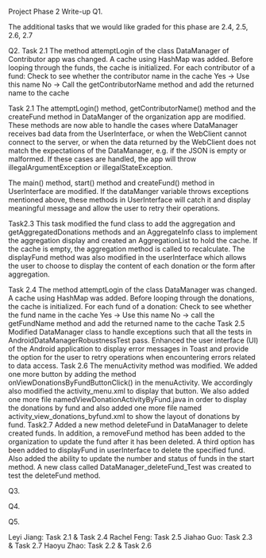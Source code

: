 Project Phase 2 Write-up
Q1.

The additional tasks that we would like graded for this phase are 2.4, 2.5, 2.6, 2.7

Q2.
Task 2.1
The method attemptLogin of the class DataManager of Contributor app  was changed. A cache using HashMap was added. Before looping through the funds, the cache is initialized. For each contributor of a fund:
Check to see whether the contributor name in the cache
Yes -> Use this name
No -> Call the getContributorName method and add the returned name to the cache


Task 2.1
The attemptLogin() method, getContributorName() method and the createFund method in DataManger of the organization app are modified. These methods are now able to handle the cases where DataManager receives bad data from the UserInterface, or when the WebClient cannot connect to the server, or when the data returned by the WebClient does not match the expectations of the DataManager, e.g. if the JSON is empty or malformed. If these cases are handled, the app will throw illegalArgumentException or illegalStateException.

The main() method, start() method and createFund() method in  UserInterface are modified. If the dataManger variable throws exceptions mentioned above, these methods in UserInterface will catch it and display meaningful message and allow the user to retry their operations.

Task2.3
This task modified the fund class to add the aggregation and getAggregatedDonations methods and an AggregateInfo class to implement the aggregation display and created an AggregationList to hold the cache. If the cache is empty, the aggregation method is called to recalculate.
The displayFund method was also modified in the userInterface which allows the user to choose to display the content of each donation or the form after aggregation.

Task 2.4
The method attemptLogin of the class DataManager was changed. A cache using HashMap was added. Before looping through the donations, the cache is initialized. For each fund of a donation:
Check to see whether the fund name in the cache
Yes -> Use this name
No -> call the getFundName method and add the returned name to the cache
Task 2.5
Modified DataManager class to handle exceptions such that all the tests in AndroidDataManagerRobustnessTest pass. 
Enhanced the user interface (UI) of the Android application to display error messages in Toast and provide the option for the user to retry operations when encountering errors related to data access.
Task 2.6
The menuActivity method was modified. We added one more button by adding the method onViewDonationsByFundButtonClick() in the menuActivity. We accordingly also modified the activity_menu.xml to display that button. We also added one more file namedViewDonationActivityByFund.java in order to display the donations by fund and also added one more file named activity_view_donations_byfund.xml to show the layout of donations by fund.
Task2.7
Added a new method deleteFund in DataManager to delete created funds. In addition, a removeFund method has been added to the organization to update the fund after it has been deleted. A third option has been added to displayFund in userInterface to delete the specified fund. Also added the ability to update the number and status of funds in the start method.
A new class called DataManager_deleteFund_Test was created to test the deleteFund method.

Q3.

Q4.

Q5.

Leyi Jiang: Task 2.1 & Task 2.4
Rachel Feng: Task 2.5
Jiahao Guo: Task 2.3 & Task 2.7
Haoyu Zhao: Task 2.2 & Task 2.6
